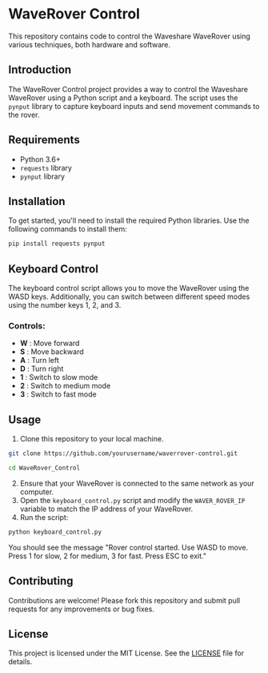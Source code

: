 # WaveRover Control

This repository contains code to control the Waveshare WaveRover using various techniques, both hardware and software.
## Introduction

The WaveRover Control project provides a way to control the Waveshare WaveRover using a Python script and a keyboard. The script uses the `pynput` library to capture keyboard inputs and send movement commands to the rover.

## Requirements
- Python 3.6+ 
- `requests` library 
- `pynput` library
## Installation

To get started, you'll need to install the required Python libraries. Use the following commands to install them:

```bash
pip install requests pynput
```


## Keyboard Control

The keyboard control script allows you to move the WaveRover using the WASD keys. Additionally, you can switch between different speed modes using the number keys 1, 2, and 3.
### Controls: 
- **W** : Move forward 
- **S** : Move backward 
- **A** : Turn left 
- **D** : Turn right 
- **1** : Switch to slow mode 
- **2** : Switch to medium mode 
- **3** : Switch to fast mode 


## Usage 
1. Clone this repository to your local machine.

```bash
git clone https://github.com/yourusername/waverrover-control.git

cd WaveRover_Control
```

2. Ensure that your WaveRover is connected to the same network as your computer. 
3. Open the `keyboard_control.py` script and modify the `WAVER_ROVER_IP` variable to match the IP address of your WaveRover. 
4. Run the script:

```bash
python keyboard_control.py
```

You should see the message "Rover control started. Use WASD to move. Press 1 for slow, 2 for medium, 3 for fast. Press ESC to exit."

## Contributing

Contributions are welcome! Please fork this repository and submit pull requests for any improvements or bug fixes.
## License

This project is licensed under the MIT License. See the [LICENSE](https://github.com/edreate/WaveRover_Control/blob/main/LICENSE)  file for details.

